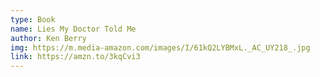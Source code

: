 ```yaml
---
type: Book
name: Lies My Doctor Told Me
author: Ken Berry
img: https://m.media-amazon.com/images/I/61kQ2LYBMxL._AC_UY218_.jpg
link: https://amzn.to/3kqCvi3
---
```

